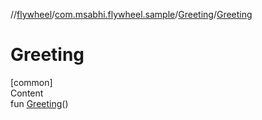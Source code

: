 //[flywheel](../../../index.md)/[com.msabhi.flywheel.sample](../index.md)/[Greeting](index.md)/[Greeting](-greeting.md)



# Greeting  
[common]  
Content  
fun [Greeting](-greeting.md)()  




